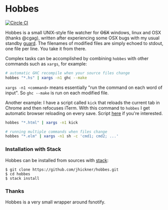 Hobbes
======

[![Circle CI](https://circleci.com/gh/jhickner/hobbes.svg?style=svg)](https://circleci.com/gh/jhickner/hobbes)

Hobbes is a small UNIX-style file watcher for ~~OSX~~ windows, linux and OSX (thanks @cgag), written after experiencing some OSX bugs with my usual standby [guard](https://github.com/guard/guard). The filenames of modified files are simply echoed to stdout, one file per line. You take it from there.

Complex tasks can be accomplished by combining ```hobbes``` with other commands such as ```xargs```, for example:

```bash
# automatic GHC recompile when your source files change
hobbes "*.hs" | xargs -n1 ghc --make
```

```xargs -n1 <command>``` means essentially "run the command on each word of input". So ```ghc --make``` is run on each modified file.


Another example: I have a script called ```kick``` that reloads the current tab in Chrome and then refocuses iTerm. With this command to ```hobbes``` I get automatic browser reloading on every save. Script [here](https://gist.github.com/4081943) if you're interested.

```bash
hobbes "*.html" | xargs -n1 kick
```

```bash
# running multiple commands when files change
hobbes "*.elm" | xargs -n1 sh -c 'cmd1; cmd2; ...'
```

### Installation with Stack

Hobbes can be installed from sources with [stack](https://github.com/commercialhaskell/stack):

```shell
$ git clone https://github.com/jhickner/hobbes.git
$ cd hobbes
$ stack install
```

### Thanks

Hobbes is a very small wrapper around fsnotify.
